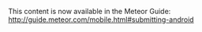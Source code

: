 This content is now available in the Meteor Guide: http://guide.meteor.com/mobile.html#submitting-android